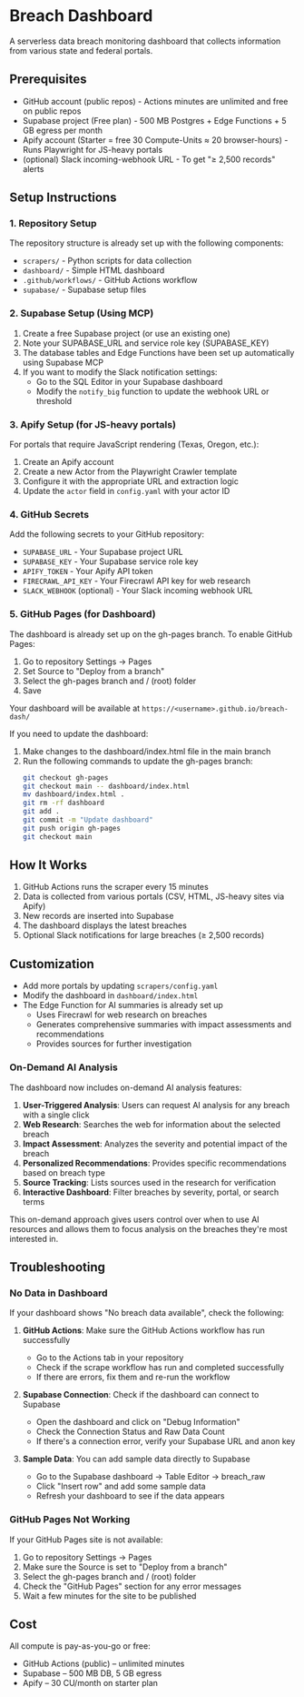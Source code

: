 # Breach Dashboard

A serverless data breach monitoring dashboard that collects information from various state and federal portals.

## Prerequisites

- GitHub account (public repos) - Actions minutes are unlimited and free on public repos
- Supabase project (Free plan) - 500 MB Postgres + Edge Functions + 5 GB egress per month
- Apify account (Starter = free 30 Compute-Units ≈ 20 browser-hours) - Runs Playwright for JS-heavy portals
- (optional) Slack incoming-webhook URL - To get "≥ 2,500 records" alerts

## Setup Instructions

### 1. Repository Setup

The repository structure is already set up with the following components:
- `scrapers/` - Python scripts for data collection
- `dashboard/` - Simple HTML dashboard
- `.github/workflows/` - GitHub Actions workflow
- `supabase/` - Supabase setup files

### 2. Supabase Setup (Using MCP)

1. Create a free Supabase project (or use an existing one)
2. Note your SUPABASE_URL and service role key (SUPABASE_KEY)
3. The database tables and Edge Functions have been set up automatically using Supabase MCP
4. If you want to modify the Slack notification settings:
   - Go to the SQL Editor in your Supabase dashboard
   - Modify the `notify_big` function to update the webhook URL or threshold

### 3. Apify Setup (for JS-heavy portals)

For portals that require JavaScript rendering (Texas, Oregon, etc.):

1. Create an Apify account
2. Create a new Actor from the Playwright Crawler template
3. Configure it with the appropriate URL and extraction logic
4. Update the `actor` field in `config.yaml` with your actor ID

### 4. GitHub Secrets

Add the following secrets to your GitHub repository:
- `SUPABASE_URL` - Your Supabase project URL
- `SUPABASE_KEY` - Your Supabase service role key
- `APIFY_TOKEN` - Your Apify API token
- `FIRECRAWL_API_KEY` - Your Firecrawl API key for web research
- `SLACK_WEBHOOK` (optional) - Your Slack incoming webhook URL

### 5. GitHub Pages (for Dashboard)

The dashboard is already set up on the gh-pages branch. To enable GitHub Pages:
1. Go to repository Settings → Pages
2. Set Source to "Deploy from a branch"
3. Select the gh-pages branch and / (root) folder
4. Save

Your dashboard will be available at `https://<username>.github.io/breach-dash/`

If you need to update the dashboard:
1. Make changes to the dashboard/index.html file in the main branch
2. Run the following commands to update the gh-pages branch:
   ```bash
   git checkout gh-pages
   git checkout main -- dashboard/index.html
   mv dashboard/index.html .
   git rm -rf dashboard
   git add .
   git commit -m "Update dashboard"
   git push origin gh-pages
   git checkout main
   ```

## How It Works

1. GitHub Actions runs the scraper every 15 minutes
2. Data is collected from various portals (CSV, HTML, JS-heavy sites via Apify)
3. New records are inserted into Supabase
4. The dashboard displays the latest breaches
5. Optional Slack notifications for large breaches (≥ 2,500 records)

## Customization

- Add more portals by updating `scrapers/config.yaml`
- Modify the dashboard in `dashboard/index.html`
- The Edge Function for AI summaries is already set up
  - Uses Firecrawl for web research on breaches
  - Generates comprehensive summaries with impact assessments and recommendations
  - Provides sources for further investigation

### On-Demand AI Analysis

The dashboard now includes on-demand AI analysis features:

1. **User-Triggered Analysis**: Users can request AI analysis for any breach with a single click
2. **Web Research**: Searches the web for information about the selected breach
3. **Impact Assessment**: Analyzes the severity and potential impact of the breach
4. **Personalized Recommendations**: Provides specific recommendations based on breach type
5. **Source Tracking**: Lists sources used in the research for verification
6. **Interactive Dashboard**: Filter breaches by severity, portal, or search terms

This on-demand approach gives users control over when to use AI resources and allows them to focus analysis on the breaches they're most interested in.

## Troubleshooting

### No Data in Dashboard
If your dashboard shows "No breach data available", check the following:

1. **GitHub Actions**: Make sure the GitHub Actions workflow has run successfully
   - Go to the Actions tab in your repository
   - Check if the scrape workflow has run and completed successfully
   - If there are errors, fix them and re-run the workflow

2. **Supabase Connection**: Check if the dashboard can connect to Supabase
   - Open the dashboard and click on "Debug Information"
   - Check the Connection Status and Raw Data Count
   - If there's a connection error, verify your Supabase URL and anon key

3. **Sample Data**: You can add sample data directly to Supabase
   - Go to the Supabase dashboard → Table Editor → breach_raw
   - Click "Insert row" and add some sample data
   - Refresh your dashboard to see if the data appears

### GitHub Pages Not Working
If your GitHub Pages site is not available:

1. Go to repository Settings → Pages
2. Make sure the Source is set to "Deploy from a branch"
3. Select the gh-pages branch and / (root) folder
4. Check the "GitHub Pages" section for any error messages
5. Wait a few minutes for the site to be published

## Cost

All compute is pay-as-you-go or free:
- GitHub Actions (public) – unlimited minutes
- Supabase – 500 MB DB, 5 GB egress
- Apify – 30 CU/month on starter plan
